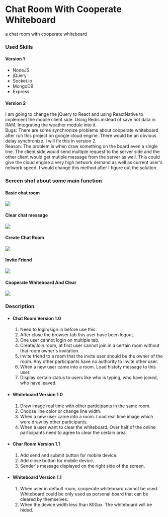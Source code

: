 # Chat Room With Cooperate Whiteboard
a chat room with cooperate whiteboard

### Used Skills
#### Version 1
* NodeJS
* jQuery
* Socket.io
* MongoDB
* Express
#### Version 2
I am going to change the jQuery to React and using ReactNative to implement the mobile client side. Using Redis instead of save hot data in RAM. Integrating the weather module into it.  
Bugs: There are some synchronize problems about cooperate whiteboard after run this project on google cloud engine. There would be an obvious delay synchronize. I will fix this in version 2.  
Reason: The problem is when draw something on the board even a single line. The client side would send multiple request to the server side and the other client would get mutiple message from the server as well. This could give the cloud engine a very high network demand as well as current user's network speed. I would change this method after I figure out the solution.

### Screen shot about some main function

#### Basic chat room      
![](http://odfbxgsva.bkt.clouddn.com/chat_basic.gif)
    
#### Clear chat message
![](http://odfbxgsva.bkt.clouddn.com/clear_chat.gif)    
   
#### Create Chat Room
![](http://od6hvn95f.bkt.clouddn.com/create_room.gif)

#### Invite Friend
![](http://odfbxgsva.bkt.clouddn.com/invite_friend.gif)

#### Cooperate Whiteboard And Clear
![](http://odfbxgsva.bkt.clouddn.com/whiteboard.gif)

### Description
* #### Chat Room Version 1.0 
  1. Need to login/sign in before use this.
  2. After close the browser tab this user have been logout.
  3. One user cannot login on multiple tab.
  4. Create/Join room, at first user cannot join in a certain room without that room owner's invitation.
  5. Invite friend to a room that the invite user should be the owner of the room. Any other participants have no authority to invite other user.
  6. When a new user came into a room. Load histoty message to this user.
  7. Display certain status to users like who is typing, who have joined, who have leaved.
* #### Whiteboard Version 1.0
  1. Draw image real time with other participants in the same room.
  2. Choose line color or change line width.
  3. When a new user came into a room. Load real time image which were draw by other participants.
  4. When a user want to clear the whiteboard. Over half of the online participants need to agree to clear the certain area.
* #### Char Room Version 1.1
  1. Add send and submit button for mobile device.
  2. Add close button for mobile device.
  4. Sender's message displayed on the right side of the screen.
* #### Whiteboard Version 1.1
  1. When user in default room, cooperate whiteboard cannot be used. Whiteboard could be only used as personal board that can be cleared by themselves.
  2. When the device width less than 800px. The whiteboard will be hided.
